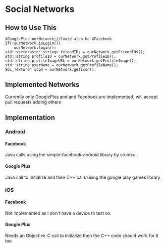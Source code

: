 # Social Networks

## How to Use This
    XGooglePlus ourNetwork;//Could also be XFacebook
    if(!ourNetwork.isLogin())
        ourNetwork.login();
    std::vector<std::string> friendIDs = ourNetwork.getFriendIDs();
    std::string profileID = ourNetwork.getProfileID();
    std::string profileImageURL = ourNetowrk.getProfileImage();
    std::string userName = ourNetwork.getProfileName();
    SDL_Texture* icon = ourNetwork.getIcon();

## Implemented Networks
Currently only GooglePlus and and Facebook are implemented, will accept pull requests adding others

## Implementation

### Android

#### Facebook
Java calls using the simple-facebook-android library by sromku

#### Google Plus
Java call to initialize and then C++ calls using the google play games library

### iOS

#### Facebook
Not implemented as I don't have a device to test on.

#### Google Plus
Needs an Objective-C call to initialize then the C++ code should work for it too
